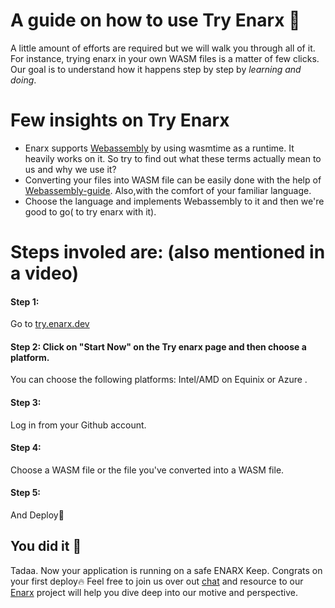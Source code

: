 # A guide on how to use Try Enarx 🎯

A little amount of efforts are required but we will walk you through all of it. For instance, trying enarx in your own WASM files is a matter of few clicks. Our goal is to understand how it 
happens step by step by *learning and doing*.

# Few insights on Try Enarx
* Enarx supports [Webassembly](https://webassembly.org/) by using wasmtime as a runtime. It heavily works on it. So try to find out what these terms actually mean to us and why we use it?
* Converting your files into WASM file can be easily done with the help of [Webassembly-guide](https://enarx.dev/docs/WebAssembly/Introduction). Also,with the comfort of your 
  familiar language. 
* Choose the language and implements Webassembly to it and then we're good to go( to try enarx with it).

# Steps involed are: (also mentioned in a video)

#### Step 1:  
Go to [try.enarx.dev](https://try.enarx.dev/)

#### Step 2:  Click on "Start Now" on the Try enarx page and then choose a platform.
You can choose the following platforms: Intel/AMD on Equinix or Azure .

#### Step 3:  
Log in from your Github account.

#### Step 4: 
Choose a WASM file or the file you've converted into a WASM file.

#### Step 5:
 And Deploy🚀


## You did it 👏

Tadaa. Now your application is running on a safe ENARX Keep. Congrats on your first deploy🔥
Feel free to join us over out [chat](https://chat.enarx.dev/channel/mentorship) and resource to our [Enarx](https://enarx.dev/docs/Start/Introduction) project will help you dive deep into our motive and perspective.



